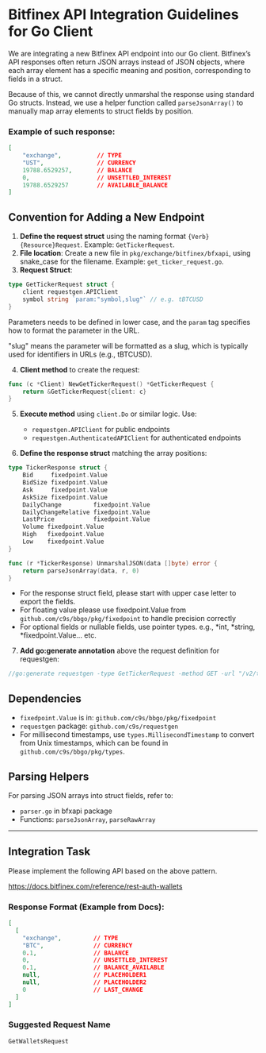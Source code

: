 # Bitfinex API Integration Guidelines for Go Client

We are integrating a new Bitfinex API endpoint into our Go client. Bitfinex’s API responses often return JSON arrays instead of JSON objects, where each array element has a specific meaning and position, corresponding to fields in a struct.

Because of this, we cannot directly unmarshal the response using standard Go structs. Instead, we use a helper function called `parseJsonArray()` to manually map array elements to struct fields by position.

### Example of such response:

```json
[
    "exchange",          // TYPE
    "UST",               // CURRENCY
    19788.6529257,       // BALANCE
    0,                   // UNSETTLED_INTEREST
    19788.6529257        // AVAILABLE_BALANCE
]
```

## Convention for Adding a New Endpoint

1. **Define the request struct** using the naming format `{Verb}{Resource}Request`. Example: `GetTickerRequest`.
2. **File location**: Create a new file in `pkg/exchange/bitfinex/bfxapi`, using snake_case for the filename. Example: `get_ticker_request.go`.
3. **Request Struct**:

```go
type GetTickerRequest struct {
    client requestgen.APIClient
    symbol string `param:"symbol,slug"` // e.g. tBTCUSD
}
```

Parameters needs to be defined in lower case, and the `param` tag specifies how to format the parameter in the URL.

"slug" means the parameter will be formatted as a slug, which is typically used for identifiers in URLs (e.g., tBTCUSD).


4. **Client method** to create the request:

```go
func (c *Client) NewGetTickerRequest() *GetTickerRequest {
    return &GetTickerRequest{client: c}
}
```

5. **Execute method** using `client.Do` or similar logic. Use:
    - `requestgen.APIClient` for public endpoints
    - `requestgen.AuthenticatedAPIClient` for authenticated endpoints

6. **Define the response struct** matching the array positions:

```go
type TickerResponse struct {
    Bid     fixedpoint.Value
    BidSize fixedpoint.Value
    Ask     fixedpoint.Value
    AskSize fixedpoint.Value
    DailyChange         fixedpoint.Value
    DailyChangeRelative fixedpoint.Value
    LastPrice           fixedpoint.Value
    Volume fixedpoint.Value
    High   fixedpoint.Value
    Low    fixedpoint.Value
}

func (r *TickerResponse) UnmarshalJSON(data []byte) error {
    return parseJsonArray(data, r, 0)
}
```

- For the response struct field, please start with upper case letter to export the fields.
- For floating value please use fixedpoint.Value from `github.com/c9s/bbgo/pkg/fixedpoint` to handle precision correctly
- For optional fields or nullable fields, use pointer types. e.g., *int, *string, *fixedpoint.Value... etc.

7. **Add go:generate annotation** above the request definition for requestgen:

```go
//go:generate requestgen -type GetTickerRequest -method GET -url "/v2/ticker/:symbol" -responseType .TickerResponse
```

## Dependencies

- `fixedpoint.Value` is in: `github.com/c9s/bbgo/pkg/fixedpoint`
- `requestgen` package: `github.com/c9s/requestgen`
- For millisecond timestamps, use `types.MillisecondTimestamp` to convert from Unix timestamps, which can be found in `github.com/c9s/bbgo/pkg/types`.

## Parsing Helpers

For parsing JSON arrays into struct fields, refer to:

- `parser.go` in bfxapi package
- Functions: `parseJsonArray`, `parseRawArray`

---

## Integration Task

Please implement the following API based on the above pattern.

https://docs.bitfinex.com/reference/rest-auth-wallets

### Response Format (Example from Docs):

```json
[
  [
    "exchange",         // TYPE
    "BTC",              // CURRENCY
    0.1,                // BALANCE
    0,                  // UNSETTLED_INTEREST
    0.1,                // BALANCE_AVAILABLE
    null,               // PLACEHOLDER1
    null,               // PLACEHOLDER2
    0                   // LAST_CHANGE
  ]
]
```

### Suggested Request Name

```go
GetWalletsRequest
```

